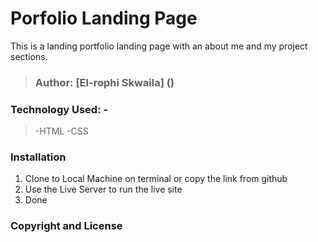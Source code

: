 # Porfolio Landing Page

This is a landing portfolio landing page with an about me and my project sections.

>### Author: [El-rophi Skwaila] ()

### Technology Used: -
>-HTML 
>-CSS

### Installation
1. Clone to Local Machine on terminal or copy the link from github
1. Use the Live Server to run the live site
1. Done

### Copyright and License


